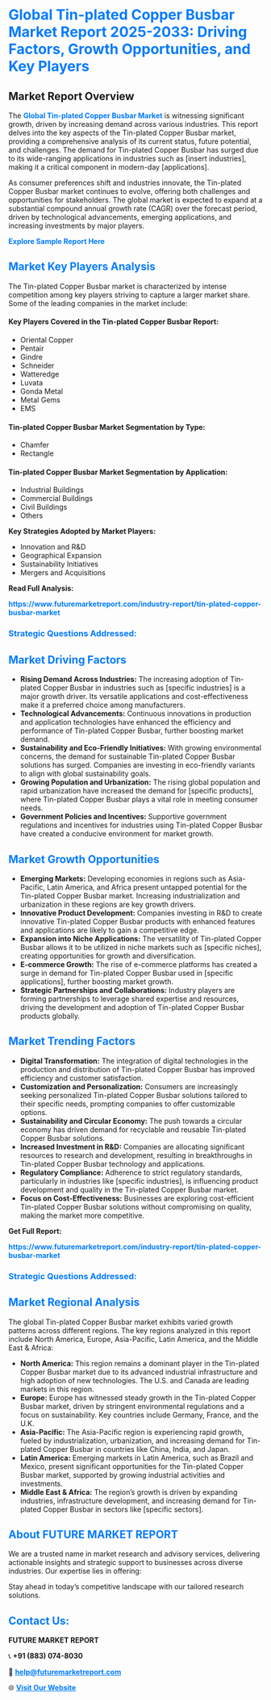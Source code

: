 <h1 style="color: #007BFF;">Global Tin-plated Copper Busbar Market Report 2025-2033: Driving Factors, Growth Opportunities, and Key Players</h1>

<section id="overview">
<h2>Market Report Overview</h2>
<p>The <a href="https://www.futuremarketreport.com/industry-report/tin-plated-copper-busbar-market" style="color: #007BFF; text-decoration: none;"><strong>Global Tin-plated Copper Busbar Market</strong></a> is witnessing significant growth, driven by increasing demand across various industries. This report delves into the key aspects of the Tin-plated Copper Busbar market, providing a comprehensive analysis of its current status, future potential, and challenges. The demand for Tin-plated Copper Busbar has surged due to its wide-ranging applications in industries such as [insert industries], making it a critical component in modern-day [applications].</p>
<p>As consumer preferences shift and industries innovate, the Tin-plated Copper Busbar market continues to evolve, offering both challenges and opportunities for stakeholders. The global market is expected to expand at a substantial compound annual growth rate (CAGR) over the forecast period, driven by technological advancements, emerging applications, and increasing investments by major players.</p>
</section>

<section id="overview">
<p><a href="https://www.futuremarketreport.com/request-sample/reportId=52187" style="color: #007BFF; text-decoration: none;"><strong>Explore Sample Report Here</strong></a></p>
</section>

<section id="key-players">
<h2 style="color: #007BFF;">Market Key Players Analysis</h2>
<p>The Tin-plated Copper Busbar market is characterized by intense competition among key players striving to capture a larger market share. Some of the leading companies in the market include:</p>
<h4>Key Players Covered in the Tin-plated Copper Busbar Report:</h4>
<ul><li>Oriental Copper</li><li>Pentair</li><li>Gindre</li><li>Schneider</li><li>Watteredge</li><li>Luvata</li><li>Gonda Metal</li><li>Metal Gems</li><li>EMS</li></ul>
<h4>Tin-plated Copper Busbar Market Segmentation by Type:</h4>
<ul><li>Chamfer</li><li>Rectangle</li></ul>

<h4>Tin-plated Copper Busbar Market Segmentation by Application:</h4>
<ul><li>Industrial Buildings</li><li>Commercial Buildings</li><li>Civil Buildings</li><li>Others</li></ul>
<p><strong>Key Strategies Adopted by Market Players:</strong></p>
<ul>
<li>Innovation and R&D</li>
<li>Geographical Expansion</li>
<li>Sustainability Initiatives</li>
<li>Mergers and Acquisitions</li>
</ul>
</section>

<section>
<p><strong>Read Full Analysis: </strong></p><a href="https://www.futuremarketreport.com/industry-report/tin-plated-copper-busbar-market" style="color: #007BFF; text-decoration: none;"><strong>https://www.futuremarketreport.com/industry-report/tin-plated-copper-busbar-market</strong></a>
<h3 style="color: #007BFF;">Strategic Questions Addressed:</h3>
</section>

<section id="driving-factors">
<h2 style="color: #007BFF;">Market Driving Factors</h2>
<ul>
<li><strong>Rising Demand Across Industries:</strong> The increasing adoption of Tin-plated Copper Busbar in industries such as [specific industries] is a major growth driver. Its versatile applications and cost-effectiveness make it a preferred choice among manufacturers.</li>
<li><strong>Technological Advancements:</strong> Continuous innovations in production and application technologies have enhanced the efficiency and performance of Tin-plated Copper Busbar, further boosting market demand.</li>
<li><strong>Sustainability and Eco-Friendly Initiatives:</strong> With growing environmental concerns, the demand for sustainable Tin-plated Copper Busbar solutions has surged. Companies are investing in eco-friendly variants to align with global sustainability goals.</li>
<li><strong>Growing Population and Urbanization:</strong> The rising global population and rapid urbanization have increased the demand for [specific products], where Tin-plated Copper Busbar plays a vital role in meeting consumer needs.</li>
<li><strong>Government Policies and Incentives:</strong> Supportive government regulations and incentives for industries using Tin-plated Copper Busbar have created a conducive environment for market growth.</li>
</ul>
</section>

<section id="growth-opportunities">
<h2 style="color: #007BFF;">Market Growth Opportunities</h2>
<ul>
<li><strong>Emerging Markets:</strong> Developing economies in regions such as Asia-Pacific, Latin America, and Africa present untapped potential for the Tin-plated Copper Busbar market. Increasing industrialization and urbanization in these regions are key growth drivers.</li>
<li><strong>Innovative Product Development:</strong> Companies investing in R&D to create innovative Tin-plated Copper Busbar products with enhanced features and applications are likely to gain a competitive edge.</li>
<li><strong>Expansion into Niche Applications:</strong> The versatility of Tin-plated Copper Busbar allows it to be utilized in niche markets such as [specific niches], creating opportunities for growth and diversification.</li>
<li><strong>E-commerce Growth:</strong> The rise of e-commerce platforms has created a surge in demand for Tin-plated Copper Busbar used in [specific applications], further boosting market growth.</li>
<li><strong>Strategic Partnerships and Collaborations:</strong> Industry players are forming partnerships to leverage shared expertise and resources, driving the development and adoption of Tin-plated Copper Busbar products globally.</li>
</ul>
</section>

<section id="trending-factors">
<h2 style="color: #007BFF;">Market Trending Factors</h2>
<ul>
<li><strong>Digital Transformation:</strong> The integration of digital technologies in the production and distribution of Tin-plated Copper Busbar has improved efficiency and customer satisfaction.</li>
<li><strong>Customization and Personalization:</strong> Consumers are increasingly seeking personalized Tin-plated Copper Busbar solutions tailored to their specific needs, prompting companies to offer customizable options.</li>
<li><strong>Sustainability and Circular Economy:</strong> The push towards a circular economy has driven demand for recyclable and reusable Tin-plated Copper Busbar solutions.</li>
<li><strong>Increased Investment in R&D:</strong> Companies are allocating significant resources to research and development, resulting in breakthroughs in Tin-plated Copper Busbar technology and applications.</li>
<li><strong>Regulatory Compliance:</strong> Adherence to strict regulatory standards, particularly in industries like [specific industries], is influencing product development and quality in the Tin-plated Copper Busbar market.</li>
<li><strong>Focus on Cost-Effectiveness:</strong> Businesses are exploring cost-efficient Tin-plated Copper Busbar solutions without compromising on quality, making the market more competitive.</li>
</ul>
</section>

<section>
<p><strong>Get Full Report: </strong></p><a href="https://www.futuremarketreport.com/industry-report/tin-plated-copper-busbar-market" style="color: #007BFF; text-decoration: none;"><strong>https://www.futuremarketreport.com/industry-report/tin-plated-copper-busbar-market</strong></a>
<h3 style="color: #007BFF;">Strategic Questions Addressed:</h3>
</section>


<section id="regional-analysis">
<h2 style="color: #007BFF;">Market Regional Analysis</h2>
<p>The global Tin-plated Copper Busbar market exhibits varied growth patterns across different regions. The key regions analyzed in this report include North America, Europe, Asia-Pacific, Latin America, and the Middle East & Africa:</p>
<ul>
<li><strong>North America:</strong> This region remains a dominant player in the Tin-plated Copper Busbar market due to its advanced industrial infrastructure and high adoption of new technologies. The U.S. and Canada are leading markets in this region.</li>
<li><strong>Europe:</strong> Europe has witnessed steady growth in the Tin-plated Copper Busbar market, driven by stringent environmental regulations and a focus on sustainability. Key countries include Germany, France, and the U.K.</li>
<li><strong>Asia-Pacific:</strong> The Asia-Pacific region is experiencing rapid growth, fueled by industrialization, urbanization, and increasing demand for Tin-plated Copper Busbar in countries like China, India, and Japan.</li>
<li><strong>Latin America:</strong> Emerging markets in Latin America, such as Brazil and Mexico, present significant opportunities for the Tin-plated Copper Busbar market, supported by growing industrial activities and investments.</li>
<li><strong>Middle East & Africa:</strong> The region’s growth is driven by expanding industries, infrastructure development, and increasing demand for Tin-plated Copper Busbar in sectors like [specific sectors].</li>
</ul>
</section>

<footer>
<h2 style="color: #007BFF;">About FUTURE MARKET REPORT</h2>
<p>We are a trusted name in market research and advisory services, delivering actionable insights and strategic support to businesses across diverse industries. Our expertise lies in offering:</p>

<p>Stay ahead in today’s competitive landscape with our tailored research solutions.</p>

<h2 style="color: #007BFF;">Contact Us:</h2>
<p><strong>FUTURE MARKET REPORT</strong></p>
<p>📞 <strong>+91 (883) 074-8030</strong></p>
<p>📧 <strong><a href="mailto:help@futuremarketreport.com" style="color: #007BFF;">help@futuremarketreport.com</a></strong></p>
<p>🌐 <strong><a href="https://www.futuremarketreport.com/" style="color: #007BFF;">Visit Our Website</a></strong></p>
</footer>